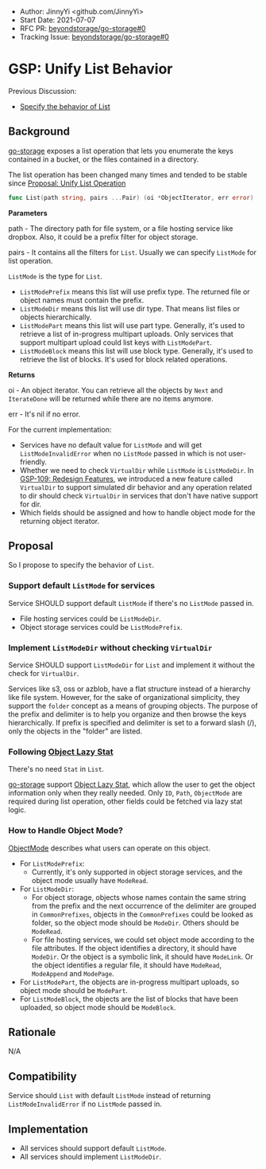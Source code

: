- Author: JinnyYi <github.com/JinnyYi>
- Start Date: 2021-07-07
- RFC PR: [beyondstorage/go-storage#0](https://github.com/beyondstorage/go-storage/pull/0)
- Tracking Issue: [beyondstorage/go-storage#0](https://github.com/beyondstorage/go-storage/issues/0)

# GSP: Unify List Behavior

Previous Discussion:

- [Specify the behavior of List](https://github.com/beyondstorage/specs/issues/135)

## Background

[go-storage] exposes a list operation that lets you enumerate the keys contained in a bucket, or the files contained in a directory.

The list operation has been changed many times and tended to be stable since [Proposal: Unify List Operation](./23-unify-list-operation.md)

```go
func List(path string, pairs ...Pair) (oi *ObjectIterator, err error)
```

**Parameters**

path - The directory path for file system, or a file hosting service like dropbox. Also, it could be a prefix filter for object storage.

pairs - It contains all the filters for `List`. Usually we can specify `ListMode` for list operation.

`ListMode` is the type for `List`.

- `ListModePrefix` means this list will use prefix type. The returned file or object names must contain the prefix.
- `ListModeDir` means this list will use dir type. That means list files or objects hierarchically.
- `ListModePart` means this list will use part type. Generally, it's used to retrieve a list of in-progress multipart uploads. Only services that support multipart upload could list keys with `ListModePart`.
- `ListModeBlock` means this list will use block type. Generally, it's used to retrieve the list of blocks. It's used for block related operations.

**Returns**

oi - An object iterator. You can retrieve all the objects by `Next` and `IterateDone` will be returned while there are no items anymore.

err - It's nil if no error.


For the current implementation:

- Services have no default value for `ListMode` and will get `ListModeInvalidError` when no `ListMode` passed in which is not user-friendly.
- Whether we need to check `VirtualDir` while `ListMode` is `ListModeDir`. In [GSP-109: Redesign Features](./109-redesign-features.md), we introduced a new feature called `VirtualDir` to support simulated dir behavior and any operation related to dir should check `VirtualDir` in services that don't have native support for dir.
- Which fields should be assigned and how to handle object mode for the returning object iterator.

## Proposal

So I propose to specify the behavior of `List`.

### Support default `ListMode` for services

Service SHOULD support default `ListMode` if there's no `ListMode` passed in.

- File hosting services could be `ListModeDir`.
- Object storage services could be `ListModePrefix`.

### Implement `ListModeDir` without checking `VirtualDir`

Service SHOULD support `ListModeDir` for `List` and implement it without the check for `VirtualDir`.

Services like s3, oss or azblob, have a flat structure instead of a hierarchy like file system. However, for the sake of organizational simplicity, they support the `folder` concept as a means of grouping objects. The purpose of the prefix and delimiter is to help you organize and then browse the keys hierarchically. If prefix is specified and delimiter is set to a forward slash (/), only the objects in the "folder" are listed.

### Following [Object Lazy Stat]

There's no need `Stat` in `List`.

[go-storage] support [Object Lazy Stat], which allow the user to get the object information only when they really needed. Only `ID`, `Path`, `ObjectMode` are required during list operation, other fields could be fetched via lazy stat logic.

### How to Handle Object Mode?

[ObjectMode](https://beyondstorage.io/docs/go-storage/internal/core-concept#object) describes what users can operate on this object.

- For `ListModePrefix`:
    - Currently, it's only supported in object storage services, and the object mode usually have `ModeRead`.
- For `ListModeDir`:
    - For object storage, objects whose names contain the same string from the prefix and the next occurrence of the delimiter are grouped in `CommonPrefixes`, objects in the `CommonPrefixes` could be looked as folder, so the object mode should be `ModeDir`. Others should be `ModeRead`.
    - For file hosting services, we could set object mode according to the file attributes. If the object identifies a directory, it should have `ModeDir`. Or the object is a symbolic link, it should have `ModeLink`. Or the object identifies a regular file, it should have `ModeRead`, `ModeAppend` and `ModePage`.
- For `ListModePart`, the objects are in-progress multipart uploads, so object mode should be `ModePart`.
- For `ListModeBlock`, the objects are the list of blocks that have been uploaded, so object mode should be `ModeBlock`.

## Rationale

N/A

## Compatibility

Service should `List` with default `ListMode` instead of returning `ListModeInvalidError` if no `ListMode` passed in.

## Implementation

- All services should support default `ListMode`.
- All services should implement `ListModeDir`.

[go-storage]: https://github.com/beyondstorage/go-storage
[Object Lazy Stat]: https://beyondstorage.io/docs/go-storage/internal/object-lazy-stat
